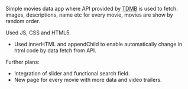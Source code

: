 Simple movies data app where API provided by [TDMB](https://www.themoviedb.org/) is used to fetch: images, descriptions, name etc for every movie, movies are show by random order.

Used JS, CSS and HTML5.

- Used innerHTML and appendChild to enable automatically change in html code by data fetch from API.


Further plans:

 - Integration of slider and functional search field.
 - New page for every movie with more data and video trailers.
